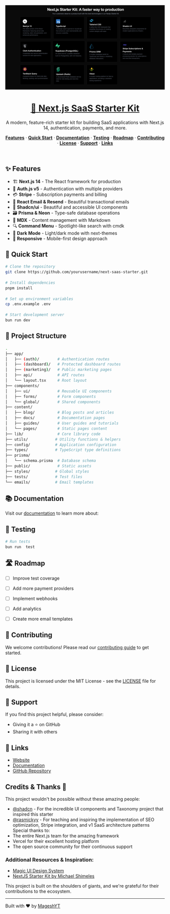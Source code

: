 <a href="https://next-saas-stripe-starter.vercel.app">
  <img alt="SaaS Starter" src="public/_static/tech-stack.png">
  <h1 align="center">🚀 Next.js SaaS Starter Kit</h1>
</a>

<p align="center">
A modern, feature-rich starter kit for building SaaS applications with Next.js 14, authentication, payments, and more.

</p>


<p align="center">
  <a href="#-features"><strong>Features</strong></a> ·
  <a href="#-quick-start"><strong>Quick Start</strong></a> ·
  <a href="#-documentation"><strong>Documentation</strong></a> ·
  <a href="#-testing"><strong>Testing</strong></a> ·
  <a href="#-roadmap"><strong>Roadmap</strong></a> ·
  <a href="#-contributing"><strong>Contributing</strong></a> ·
  <a href="#-license"><strong>License</strong></a> ·
  <a href="#-support"><strong>Support</strong></a> ·
  <a href="#-links"><strong>Links</strong></a>
</p>
<br/>


## ✨ Features

- 🏗️ **Next.js 14** - The React framework for production
- 🔐 **Auth.js v5** - Authentication with multiple providers
- 💳 **Stripe** - Subscription payments and billing
- 📧 **React Email & Resend** - Beautiful transactional emails
- 🎨 **Shadcn/ui** - Beautiful and accessible UI components
- 🗃️ **Prisma & Neon** - Type-safe database operations
- 📝 **MDX** - Content management with Markdown
- 🔍 **Command Menu** - Spotlight-like search with cmdk
- 🌙 **Dark Mode** - Light/dark mode with next-themes
- 📱 **Responsive** - Mobile-first design approach

## 🚗 Quick Start

```bash
# Clone the repository
git clone https://github.com/yourusername/next-saas-starter.git

# Install dependencies
pnpm install

# Set up environment variables
cp .env.example .env

# Start development server
bun run dev
```

## 📁 Project Structure

```bash
.
├── app/
│   ├── (auth)/        # Authentication routes
│   ├── (dashboard)/   # Protected dashboard routes
│   ├── (marketing)/   # Public marketing pages
│   ├── api/           # API routes
│   └── layout.tsx     # Root layout
├── components/
│   ├── ui/            # Reusable UI components
│   ├── forms/         # Form components
│   └── global/        # Shared components
├── content/
│   ├── blog/          # Blog posts and articles
│   ├── docs/          # Documentation pages
│   ├── guides/        # User guides and tutorials
│   └── pages/         # Static pages content
├── lib/               # Core library code
├── utils/            # Utility functions & helpers
├── config/           # Application configuration
├── types/            # TypeScript type definitions
├── prisma/
│   └── schema.prisma  # Database schema
├── public/            # Static assets
├── styles/           # Global styles
├── tests/            # Test files
└── emails/           # Email templates
```

## 📚 Documentation

Visit our [documentation](https://nextjs-saas-starterkit.vercel.app/docs) to learn more about:

## 🧪 Testing

```bash
# Run tests
bun run  test
```

## 🛣️ Roadmap

- [ ] Improve test coverage
- [ ] Add more payment providers
- [ ] Implement webhooks
- [ ] Add analytics
- [ ] Create more email templates


## 🤝 Contributing

We welcome contributions! Please read our [contributing guide](CONTRIBUTING.md) to get started.

## 📝 License

This project is licensed under the MIT License - see the [LICENSE](LICENSE) file for details.

## 💖 Support

If you find this project helpful, please consider:
- Giving it a ⭐️ on GitHub
- Sharing it with others

## 🔗 Links

- [Website](https://magesh-portfolio.vercel.app/)
- [Documentation](https://nextjs-saas-starterkit.vercel.app/docs)
- [GitHub Repository](https://github.com/mageshyt/nextjs-saas-starter)

## Credits & Thanks 🙏

This project wouldn't be possible without these amazing people:

- [@shadcn](https://twitter.com/shadcn) - For the incredible UI components and Taxonomy project that inspired this starter
- [@rasmickyy](https://x.com/rasmickyy) - For teaching and inspiring the implementation of SEO optimization, Stripe integration, and v1 SaaS architecture patterns
Special thanks to:
- The entire Next.js team for the amazing framework
- Vercel for their excellent hosting platform
- The open source community for their continuous support
### Additional Resources & Inspiration:
- [Magic UI Design System](https://magicui.design/docs/templates/startup)
- [NextJS Starter Kit by Michael Shimeles](https://github.com/michaelshimeles/nextjs-starter-kit)



This project is built on the shoulders of giants, and we're grateful for their contributions to the ecosystem.

---

Built with ❤️ by [MageshYT](https://x.com/yt_magesh)
